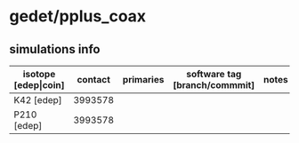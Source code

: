 # gedet/pplus_coax

## simulations info

| isotope \[edep\|coin\] | contact   | primaries | software tag \[branch/commmit\]  | notes            |
| ---------------------- | --------- | --------- | :------------------------------: | ---------------- |
| K42 \[edep\]           | 3993578   |           |                                  |                  |
| P210 \[edep\]          | 3993578   |           |                                  |                  |
